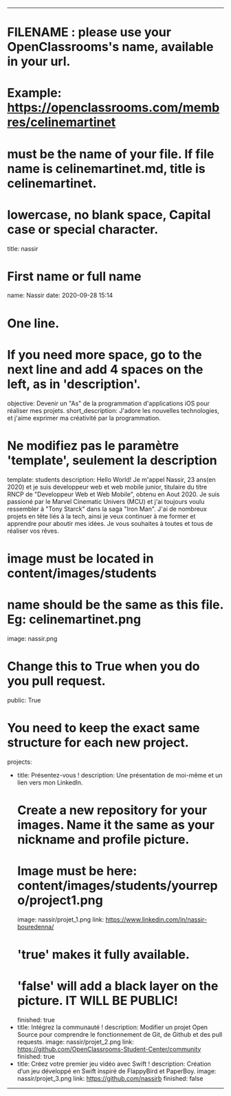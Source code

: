 ---

# FILENAME : please use your OpenClassrooms's name, available in your url.
# Example: https://openclassrooms.com/membres/celinemartinet
# must be the name of your file. If file name is celinemartinet.md, title is celinemartinet.
# lowercase, no blank space, Capital case or special character.
title: nassir

# First name or full name
name: Nassir
date: 2020-09-28 15:14

# One line.
# If you need more space, go to the next line and add 4 spaces on the left, as in 'description'.
objective: Devenir un "As" de la programmation d'applications iOS pour réaliser mes projets.
short_description: J'adore les nouvelles technologies, et j'aime exprimer ma créativité par la programmation.

# Ne modifiez pas le paramètre 'template', seulement la description
template: students
description:
    Hello World!
    Je m'appel Nassir, 23 ans(en 2020) et je suis developpeur web et web mobile junior,
    titulaire du titre RNCP de "Developpeur Web et Web Mobile", obtenu en Aout 2020.
    Je suis passioné par le Marvel Cinematic Univers (MCU) et j'ai toujours voulu ressembler
    à "Tony Starck" dans la saga "Iron Man".
    J'ai de nombreux projets en tête liés à la tech, ainsi je veux continuer à me former
    et apprendre pour aboutir mes idées. Je vous souhaites à toutes et tous de réaliser vos rêves.

# image must be located in content/images/students
# name should be the same as this file. Eg: celinemartinet.png
image: nassir.png

# Change this to True when you do you pull request.
public: True

# You need to keep the exact same structure for each new project.
projects:
  - title: Présentez-vous !
    description: Une présentation de moi-même et un lien vers mon LinkedIn.
    # Create a new repository for your images. Name it the same as your nickname and profile picture.
    # Image must be here: content/images/students/yourrepo/project1.png
    image: nassir/projet_1.png
    link: https://www.linkedin.com/in/nassir-bouredenna/
    # 'true' makes it fully available.
    # 'false' will add a black layer on the picture. IT WILL BE PUBLIC!
    finished: true
  - title: Intégrez la communauté !
    description: Modifier un projet Open Source pour comprendre le fonctionnement de Git, de Github et des pull requests.
    image: nassir/projet_2.png
    link: https://github.com/OpenClassrooms-Student-Center/community
    finished: true
  - title: Créez votre premier jeu vidéo avec Swift !
    description: Création d’un jeu développé en Swift inspiré de FlappyBird et PaperBoy.
    image: nassir/projet_3.png
    link: https://github.com/nassirb
    finished: false
---